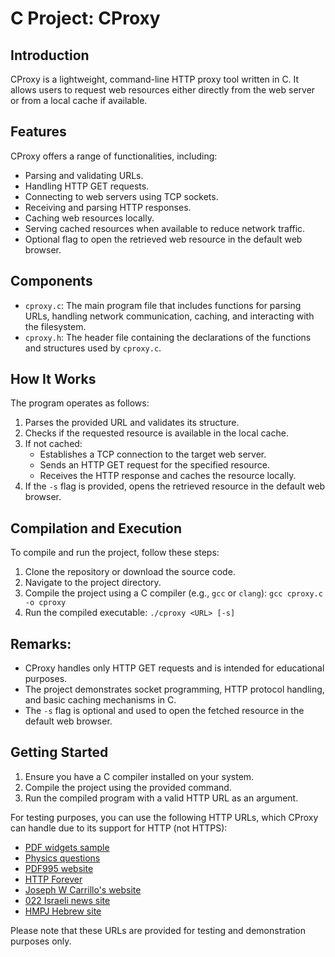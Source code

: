 # C Project: CProxy

## Introduction

CProxy is a lightweight, command-line HTTP proxy tool written in C. It allows users to request web resources either directly from the web server or from a local cache if available.

## Features

CProxy offers a range of functionalities, including:

- Parsing and validating URLs.
- Handling HTTP GET requests.
- Connecting to web servers using TCP sockets.
- Receiving and parsing HTTP responses.
- Caching web resources locally.
- Serving cached resources when available to reduce network traffic.
- Optional flag to open the retrieved web resource in the default web browser.

## Components

- `cproxy.c`: The main program file that includes functions for parsing URLs, handling network communication, caching, and interacting with the filesystem.
- `cproxy.h`: The header file containing the declarations of the functions and structures used by `cproxy.c`.

## How It Works

The program operates as follows:

1. Parses the provided URL and validates its structure.
2. Checks if the requested resource is available in the local cache.
3. If not cached:
   - Establishes a TCP connection to the target web server.
   - Sends an HTTP GET request for the specified resource.
   - Receives the HTTP response and caches the resource locally.
4. If the `-s` flag is provided, opens the retrieved resource in the default web browser.

## Compilation and Execution

To compile and run the project, follow these steps:

1. Clone the repository or download the source code.
2. Navigate to the project directory.
3. Compile the project using a C compiler (e.g., `gcc` or `clang`): `gcc cproxy.c -o cproxy`
4. Run the compiled executable: `./cproxy <URL> [-s]`

## Remarks:

- CProxy handles only HTTP GET requests and is intended for educational purposes.
- The project demonstrates socket programming, HTTP protocol handling, and basic caching mechanisms in C.
- The `-s` flag is optional and used to open the fetched resource in the default web browser.

## Getting Started

1. Ensure you have a C compiler installed on your system.
2. Compile the project using the provided command.
3. Run the compiled program with a valid HTTP URL as an argument.

For testing purposes, you can use the following HTTP URLs, which CProxy can handle due to its support for HTTP (not HTTPS):

- [PDF widgets sample](http://www.pdf995.com/samples/widgets.pdf)
- [Physics questions](http://www.csun.edu/science/ref/games/questions/97_phys.pdf)
- [PDF995 website](http://www.pdf995.com/)
- [HTTP Forever](http://httpforever.com/index.html)
- [Joseph W Carrillo's website](http://www.josephwcarrillo.com/index.html)
- [022 Israeli news site](http://www.022.co.il/welcome.html)
- [HMPJ Hebrew site](http://www.hmpj.manhi.org.il/)

Please note that these URLs are provided for testing and demonstration purposes only.
